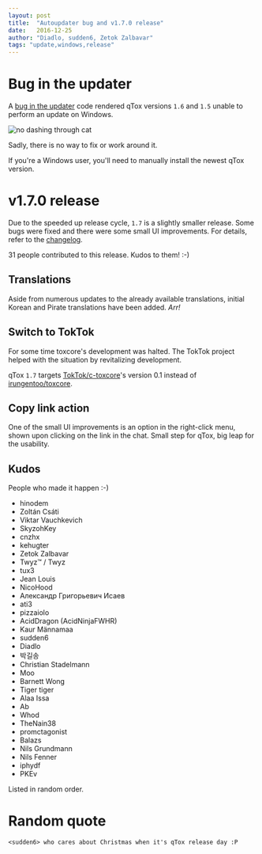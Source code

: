 ```yaml
---
layout: post
title:  "Autoupdater bug and v1.7.0 release"
date:   2016-12-25
author: "Diadlo, sudden6, Zetok Zalbavar"
tags: "update,windows,release"
---
```


# Bug in the updater

A [bug in the updater] code rendered qTox versions `1.6` and `1.5` unable to
perform an update on Windows.

![no dashing through cat](https://i.imgur.com/khlbtPE.jpg)

Sadly, there is no way to fix or work around it.

If you're a Windows user, you'll need to manually install the newest qTox
version.

# v1.7.0 release

Due to the speeded up release cycle, `1.7` is a slightly smaller release. Some
bugs were fixed and there were some small UI improvements. For details, refer
to the [changelog].

31 people contributed to this release. Kudos to them! :-)

## Translations

Aside from numerous updates to the already available translations,
initial Korean and Pirate translations have been added. *Arr!*

## Switch to TokTok

For some time toxcore's development was halted. The TokTok project helped with
the situation by revitalizing development.

qTox `1.7` targets [TokTok/c-toxcore]'s version 0.1 instead of
[irungentoo/toxcore].

## Copy link action

One of the small UI improvements is an option in the right-click menu, shown
upon clicking on the link in the chat. Small step for qTox, big leap for the
usability.

## Kudos

People who made it happen :-)

* hinodem
* Zoltán Csáti
* Viktar Vauchkevich
* SkyzohKey
* cnzhx
* kehugter
* Zetok Zalbavar
* Twyz™ / Twyz
* tux3
* Jean Louis
* NicoHood
* Александр Григорьевич Исаев
* ati3
* pizzaiolo
* AcidDragon (AcidNinjaFWHR)
* Kaur Männamaa
* sudden6
* Diadlo
* 박길송
* Christian Stadelmann
* Moo
* Barnett Wong
* Tiger tiger
* Alaa Issa
* Ab
* Whod
* TheNain38
* promctagonist
* Balazs
* Nils Grundmann
* Nils Fenner
* iphydf
* PKEv

Listed in random order.

# Random quote

```
<sudden6> who cares about Christmas when it's qTox release day :P
```

[bug in the updater]: https://github.com/qTox/qTox/issues/3910
[changelog]: https://github.com/qTox/qTox/blob/v1.7.0/CHANGELOG.md#v170-2016-12-25
[irungentoo/toxcore]: https://github.com/irungentoo/toxcore
[TokTok/c-toxcore]: https://github.com/TokTok/c-toxcore
